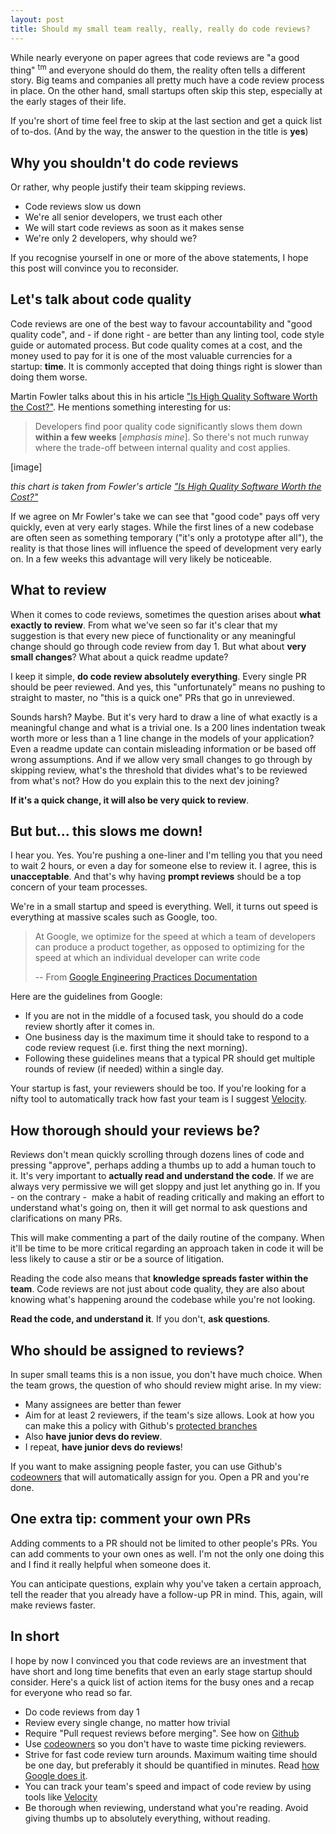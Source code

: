 ```yaml
---
layout: post
title: Should my small team really, really, really do code reviews?
---
```


While nearly everyone on paper agrees that code reviews are "a good thing" <sup>tm</sup> and everyone should do them, the reality often tells a different story. Big teams and companies all pretty much have a code review process in place. On the other hand, small startups often skip this step, especially at the early stages of their life.

If you're short of time feel free to skip at the last section and get a quick list of to-dos.
(And by the way, the answer to the question in the title is **yes**)

## Why you shouldn't do code reviews

Or rather, why people justify their team skipping reviews.

- Code reviews slow us down
- We're all senior developers, we trust each other
- We will start code reviews as soon as it makes sense
- We're only 2 developers, why should we?

If you recognise yourself in one or more of the above statements, I hope this post will convince you to reconsider.

## Let's talk about code quality

Code reviews are one of the best way to favour accountability and "good quality code", and - if done right - are better than any linting tool, code style guide or automated process.
But code quality comes at a cost, and the money used to pay for it is one of the most valuable currencies for a startup: **time**.
It is commonly accepted that doing things right is slower than doing them worse.

Martin Fowler talks about this in his article ["Is High Quality Software Worth the Cost?"](https://martinfowler.com/articles/is-quality-worth-cost.html). He mentions something interesting for us:

> Developers find poor quality code significantly slows them down **within a few weeks** [_emphasis mine_]. So there's not much runway where the trade-off between internal quality and cost applies.

[image]

_this chart is taken from Fowler's article ["Is High Quality Software Worth the Cost?"](https://martinfowler.com/articles/is-quality-worth-cost.html)_

If we agree on Mr Fowler's take we can see that "good code" pays off very quickly, even at very early stages.
While the first lines of a new codebase are often seen as something temporary ("it's only a prototype after all"), the reality is that those lines will influence the speed of development very early on. In a few weeks this advantage will very likely be noticeable.

## What to review

When it comes to code reviews, sometimes the question arises about **what exactly to review**. From what we've seen so far it's clear that my suggestion is that every new piece of functionality or any meaningful change should go through code review from day 1.
But what about **very small changes**? What about a quick readme update?

I keep it simple, **do code review absolutely everything**. Every single PR should be peer reviewed. And yes, this "unfortunately" means no pushing to straight to master, no "this is a quick one" PRs that go in unreviewed.

Sounds harsh? Maybe. But it's very hard to draw a line of what exactly is a meaningful change and what is a trivial one. Is a 200 lines indentation tweak worth more or less than a 1 line change in the models of your application? Even a readme update can contain misleading information or be based off wrong assumptions. And if we allow very small changes to go through by skipping review, what's the threshold that divides what's to be reviewed from what's not? How do you explain this to the next dev joining?

**If it's a quick change, it will also be very quick to review**.

## But but... this slows me down!

I hear you. Yes. You're pushing a one-liner and I'm telling you that you need to wait 2 hours, or even a day for someone else to review it.
I agree, this is **unacceptable**. And that's why having **prompt reviews** should be a top concern of your team processes.

We're in a small startup and speed is everything. Well, it turns out speed is everything at massive scales such as Google, too.

> At Google, we optimize for the speed at which a team of developers can produce a product together, as opposed to optimizing for the speed at which an individual developer can write code
>
> -- From [Google Engineering Practices Documentation](https://google.github.io/eng-practices/review/reviewer/speed.html)

Here are the guidelines from Google:

- If you are not in the middle of a focused task, you should do a code review shortly after it comes in.
- One business day is the maximum time it should take to respond to a code review request (i.e. first thing the next morning).
- Following these guidelines means that a typical PR should get multiple rounds of review (if needed) within a single day.

Your startup is fast, your reviewers should be too.
If you're looking for a nifty tool to automatically track how fast your team is I suggest [Velocity](https://codeclimate.com/velocity/act-optimize/).

## How thorough should your reviews be?

Reviews don't mean quickly scrolling through dozens lines of code and pressing "approve", perhaps adding a thumbs up to add a human touch to it.
It's very important to **actually read and understand the code**. If we are always very permissive we will get sloppy and just let anything go in. If you - on the contrary -  make a habit of reading critically and making an effort to understand what's going on, then it will get normal to ask questions and clarifications on many PRs.

This will make commenting a part of the daily routine of the company. When it'll be time to be more critical regarding an approach taken in code it will be less likely to cause a stir or be a source of litigation.

Reading the code also means that **knowledge spreads faster within the team**. Code reviews are not just about code quality, they are also about knowing what's happening around the codebase while you're not looking.

**Read the code, and understand it**. If you don't, **ask questions**.

## Who should be assigned to reviews?

In super small teams this is a non issue, you don't have much choice.
When the team grows, the question of who should review might arise.
In my view:

- Many assignees are better than fewer
- Aim for at least 2 reviewers, if the team's size allows. Look at how you can make this a policy with Github's [protected branches](https://docs.github.com/en/free-pro-team@latest/github/administering-a-repository/configuring-protected-branches)
- Also **have junior devs do review**.
- I repeat, **have junior devs do reviews**!

If you want to make assigning people faster, you can use Github's [codeowners](https://docs.github.com/en/free-pro-team@latest/github/creating-cloning-and-archiving-repositories/about-code-owners) that will automatically assign for you. Open a PR and you're done.

## One extra tip: comment your own PRs

Adding comments to a PR should not be limited to other people's PRs. You can add comments to your own ones as well.
I'm not the only one doing this and I find it really helpful when someone does it.

You can anticipate questions, explain why you've taken a certain approach, tell the reader that you already have a follow-up PR in mind.
This, again, will make reviews faster.

## In short

I hope by now I convinced you that code reviews are an investment that have short and long time benefits that even an early stage startup should consider.
Here's a quick list of action items for the busy ones and a recap for everyone who read so far.

- Do code reviews from day 1
- Review every single change, no matter how trivial
- Require "Pull request reviews before merging". See how on [Github](https://docs.github.com/en/free-pro-team@latest/github/administering-a-repository/configuring-protected-branches)
- Use [codeowners](https://docs.github.com/en/free-pro-team@latest/github/creating-cloning-and-archiving-repositories/about-code-owners) so you don't have to waste time picking reviewers.
- Strive for fast code review turn arounds. Maximum waiting time should be one day, but preferably it should be quantified in minutes. Read [how Google does it](https://google.github.io/eng-practices/review/reviewer/speed.html).
- You can track your team's speed and impact of code review by using tools like [Velocity](https://codeclimate.com/velocity/act-optimize/)
- Be thorough when reviewing, understand what you're reading. Avoid giving thumbs up to absolutely everything, without reading.
